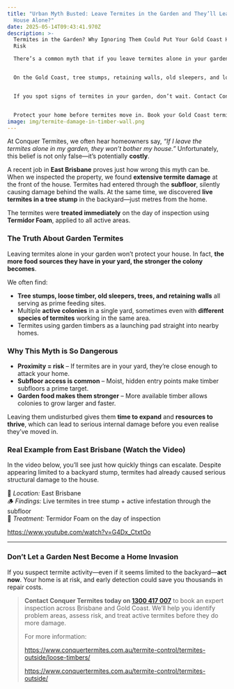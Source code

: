 ```yaml
---
title: "Urban Myth Busted: Leave Termites in the Garden and They’ll Leave Your
  House Alone?"
date: 2025-05-14T09:43:41.970Z
description: >-
  Termites in the Garden? Why Ignoring Them Could Put Your Gold Coast Home at
  Risk

  There’s a common myth that if you leave termites alone in your garden, they won’t enter your home. But at Conquer Termites, we’ve seen firsthand how wrong this belief can be. A recent case showed termites moving from a backyard tree stump directly into a home’s subfloor, causing extensive internal damage.


  On the Gold Coast, tree stumps, retaining walls, old sleepers, and loose timber all create ideal conditions for termite colonies to thrive—and eventually spread to your house. In many cases, we find multiple termite species living in one yard.


  If you spot signs of termites in your garden, don’t wait. Contact Conquer Termites for a thorough inspection and expert treatment options, including fast-acting Termidor Foam for active infestations.


  Protect your home before termites move in. Book your Gold Coast termite inspection today.
image: img/termite-damage-in-timber-wall.png
---
```

At Conquer Termites, we often hear homeowners say, *“If I leave the termites alone in my garden, they won’t bother my house.”* Unfortunately, this belief is not only false—it’s potentially **costly**.

A recent job in **East Brisbane** proves just how wrong this myth can be. When we inspected the property, we found **extensive termite damage** at the front of the house. Termites had entered through the **subfloor**, silently causing damage behind the walls. At the same time, we discovered **live termites in a tree stump** in the backyard—just metres from the home.

The termites were **treated immediately** on the day of inspection using **Termidor Foam**, applied to all active areas.

### The Truth About Garden Termites

Leaving termites alone in your garden won’t protect your house. In fact, **the more food sources they have in your yard, the stronger the colony becomes**.

We often find:

* **Tree stumps, loose timber, old sleepers, trees, and retaining walls** all serving as prime feeding sites.
* Multiple **active colonies** in a single yard, sometimes even with **different species of termites** working in the same area.
* Termites using garden timbers as a launching pad straight into nearby homes.

### Why This Myth is So Dangerous

* **Proximity = risk** – If termites are in your yard, they’re close enough to attack your home.
* **Subfloor access is common** – Moist, hidden entry points make timber subfloors a prime target.
* **Garden food makes them stronger** – More available timber allows colonies to grow larger and faster.

Leaving them undisturbed gives them **time to expand** and **resources to thrive**, which can lead to serious internal damage before you even realise they’ve moved in.

### Real Example from East Brisbane (Watch the Video)

In the video below, you’ll see just how quickly things can escalate. Despite appearing limited to a backyard stump, termites had already caused serious structural damage to the house.

📍 *Location:* East Brisbane\
🪵 *Findings:* Live termites in tree stump + active infestation through the subfloor\
🧪 *Treatment:* Termidor Foam on the day of inspection

<https://www.youtube.com/watch?v=G4Dx_CtxtOo>

- - -

### Don’t Let a Garden Nest Become a Home Invasion

If you suspect termite activity—even if it seems limited to the backyard—**act now**. Your home is at risk, and early detection could save you thousands in repair costs.

> **Contact Conquer Termites today on [1300 417 007](tel:1300417007)** to book an expert inspection across Brisbane and Gold Coast. We’ll help you identify problem areas, assess risk, and treat active termites before they do more damage.
>
> For more information: 
>
> <https://www.conquertermites.com.au/termite-control/termites-outside/loose-timbers/>
>
> <https://www.conquertermites.com.au/termite-control/termites-outside/>